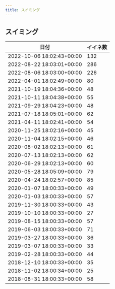 ```yaml
---
title: スイミング
---
```

## スイミング

|日付|イイネ数|
|-|-|
|2022-10-06 18:02:43+00:00|132|
|2022-08-22 18:03:01+00:00|286|
|2022-08-06 18:03:00+00:00|226|
|2022-04-01 18:02:49+00:00|80|
|2021-10-19 18:04:36+00:00|48|
|2021-10-11 18:04:38+00:00|55|
|2021-09-29 18:04:23+00:00|48|
|2021-07-18 18:05:01+00:00|62|
|2021-04-11 18:02:41+00:00|54|
|2020-11-25 18:02:16+00:00|45|
|2020-11-04 18:02:15+00:00|46|
|2020-08-02 18:02:13+00:00|61|
|2020-07-13 18:02:13+00:00|62|
|2020-06-29 18:02:13+00:00|60|
|2020-05-28 18:05:09+00:00|79|
|2020-04-24 18:02:57+00:00|85|
|2020-01-07 18:00:33+00:00|49|
|2020-01-03 18:00:33+00:00|57|
|2019-11-30 18:00:33+00:00|43|
|2019-10-10 18:00:33+00:00|27|
|2019-08-15 18:00:33+00:00|57|
|2019-06-03 18:00:33+00:00|71|
|2019-03-27 18:00:33+00:00|36|
|2019-03-07 18:00:33+00:00|33|
|2019-02-28 18:00:33+00:00|44|
|2018-12-10 18:00:33+00:00|35|
|2018-11-02 18:00:34+00:00|25|
|2018-08-31 18:00:33+00:00|58|
